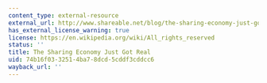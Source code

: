 ```yaml
---
content_type: external-resource
external_url: http://www.shareable.net/blog/the-sharing-economy-just-got-real
has_external_license_warning: true
license: https://en.wikipedia.org/wiki/All_rights_reserved
status: ''
title: The Sharing Economy Just Got Real
uid: 74b16f03-3251-4ba7-8dcd-5cddf3cddcc6
wayback_url: ''
---
```


